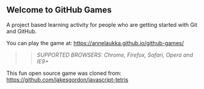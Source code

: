 ## Welcome to GitHub Games

A project based learning activity for people who are getting started with Git and GitHub.

You can play the game at: https://annelaukka.github.io/github-games/

>> _*SUPPORTED BROWSERS*: Chrome, Firefox, Safari, Opera and IE9+_

This fun open source game was cloned from: https://github.com/jakesgordon/javascript-tetris
